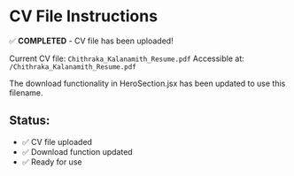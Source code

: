 # CV File Instructions

✅ **COMPLETED** - CV file has been uploaded!

Current CV file: `Chithraka_Kalanamith_Resume.pdf`
Accessible at: `/Chithraka_Kalanamith_Resume.pdf`

The download functionality in HeroSection.jsx has been updated to use this filename.

## Status:
- ✅ CV file uploaded
- ✅ Download function updated
- ✅ Ready for use
